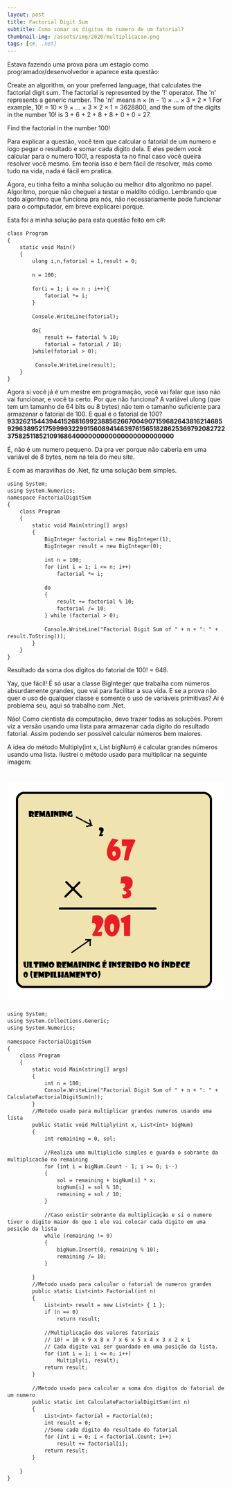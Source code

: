 ```yaml
---
layout: post
title: Factorial Digit Sum
subtitle: Como somar os dígitos do numero de um fatorial?
thumbnail-img: /assets/img/2020/multiplicacao.png
tags: [c#, .net]
---
```


Estava fazendo uma prova para um estagio como programador/desenvolvedor e aparece esta questão:

Create an algorithm, on your preferred language, that calculates the factorial digit sum. The factorial is represented by the '!' operator. The 'n' represents a generic number.
The 'n!' means n × (n − 1) × ... × 3 × 2 × 1
For example, 10! = 10 × 9 × ... × 3 × 2 × 1 = 3628800,
and the sum of the digits in the number 10! is 3 + 6 + 2 + 8 + 8 + 0 + 0 = 27.

Find the factorial in the number 100!

Para explicar a questão, você tem que calcular o fatorial de um numero e logo pegar o resultado e somar cada digito dela. E eles pedem você calcular para o numero 100!, a resposta ta no final caso você queira resolver você mesmo. Em teoria isso é bem fácil de resolver, más como tudo na vida, nada é fácil em pratica.

Agora, eu tinha feito a minha solução ou melhor dito algoritmo no papel. Algoritmo, porque não cheguei a testar o maldito código. Lembrando que todo algoritmo que funciona pra nós, não necessariamente pode funcionar para o computador, em breve explicarei porque.

Esta foi a minha solução para esta questão feito em c#:

```
class Program
{
    static void Main()
    {
        ulong i,n,fatorial = 1,result = 0;

        n = 100;

        for(i = 1; i <= n ; i++){
            fatorial *= i;
        }

        Console.WriteLine(fatorial);

        do{
            result += fatorial % 10;
            fatorial = fatorial / 10;
        }while(fatorial > 0);

         Console.WriteLine(result);
    }
}
```

Agora si você já é um mestre em programação, você vai falar que isso não vai funcionar, e você ta certo. Por que não funciona? A variável ulong (que tem um tamanho de 64 bits ou 8 bytes) não tem o tamanho suficiente para armazenar  o fatorial de 100.
E qual é o fatorial de 100?
**93326215443944152681699238856266700490715968264381621468592963895217599993229915608941463976156518286253697920827223758251185210916864000000000000000000000000**

É, não é um numero pequeno. Da pra ver porque não caberia em uma variável de 8 bytes, nem na tela do meu site.

E com as maravilhas do .Net, fiz uma solução bem simples.
```
using System;
using System.Numerics;
namespace FactorialDigitSum
{
    class Program
    {
        static void Main(string[] args)
        {
            BigInteger factorial = new BigInteger(1);
            BigInteger result = new BigInteger(0);

            int n = 100;
            for (int i = 1; i <= n; i++)
                factorial *= i;

            do
            {
                result += factorial % 10;
                factorial /= 10;
            } while (factorial > 0);

            Console.WriteLine("Factorial Digit Sum of " + n + ": " + result.ToString());
        }
    }
}
```
Resultado da soma dos dígitos do fatorial de 100! = 648.

Yay, que fácil! É só usar a classe BigInteger que trabalha com números absurdamente grandes, que vai para facilitar a sua vida. E se a prova não quer o uso de qualquer classe e somente o uso de variáveis primitivas? Ai é problema seu, aqui só trabalho com .Net.

Não! Como cientista  da computação, devo trazer todas as soluções. Porem viz a versão usando uma lista para armazenar cada digito do resultado fatorial. Assim podendo ser possível calcular números bem maiores.

A idea do método Multiply(int x, List<int> bigNum) é calcular grandes números usando uma lista. Ilustrei o método usado para multiplicar na seguinte imagem:

# ![multiplicacao](/assets/img/2020/multiplicacao.png)

```
using System;
using System.Collections.Generic;
using System.Numerics;

namespace FactorialDigitSum
{
    class Program
    {
        static void Main(string[] args)
        {
            int n = 100;
            Console.WriteLine("Factorial Digit Sum of " + n + ": " + CalculateFactorialDigitSum(n));
        }
        //Metodo usado para multiplicar grandes numeros usando uma lista
        public static void Multiply(int x, List<int> bigNum)
        {
            int remaining = 0, sol;

            //Realiza uma multiplicão simples e guarda o sobrante da multiplicacão no remaining
            for (int i = bigNum.Count - 1; i >= 0; i--)
            {
                sol = remaining + bigNum[i] * x;
                bigNum[i] = sol % 10;
                remaining = sol / 10;
            }

            //Caso existir sobrante da multiplicação e si o numero tiver o digito maior do que 1 ele vai colocar cada digito em uma posição da lista
            while (remaining != 0)
            {
                bigNum.Insert(0, remaining % 10);
                remaining /= 10;
            }

        }
        //Metodo usado para calcular o fatorial de numeros grandes
        public static List<int> Factorial(int n)
        {
            List<int> result = new List<int> { 1 };
            if (n == 0)
                return result;

            //Multiplicação dos valores fatoriais
            // 10! = 10 x 9 x 8 x 7 x 6 x 5 x 4 x 3 x 2 x 1
            // Cada digito vai ser guardado em uma posição da lista.
            for (int i = 1; i <= n; i++)
                Multiply(i, result);
            return result;
        }

        //Metodo usado para calcular a soma dos digitos do fatorial de um numero
        public static int CalculateFactorialDigitSum(int n)
        {
            List<int> factorial = Factorial(n);
            int result = 0;
            //Soma cada digito do resultado do fatorial
            for (int i = 0; i < factorial.Count; i++)
                result += factorial[i];
            return result;
        }

    }
}
```
